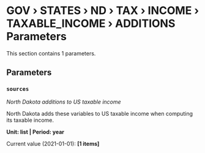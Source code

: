 # GOV › STATES › ND › TAX › INCOME › TAXABLE_INCOME › ADDITIONS Parameters

This section contains 1 parameters.

## Parameters

### `sources`
*North Dakota additions to US taxable income*

North Dakota adds these variables to US taxable income when computing its taxable income.

**Unit: list | Period: year**

Current value (2021-01-01): **[1 items]**

